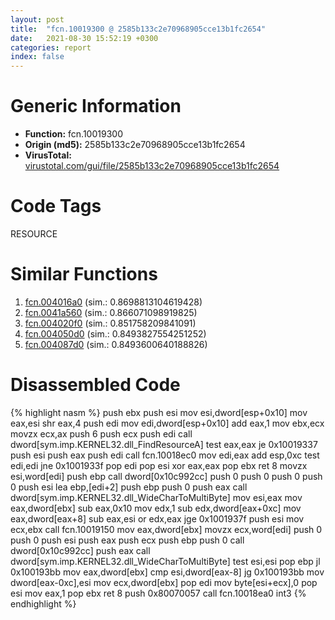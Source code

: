 ```yaml
---
layout: post
title:  "fcn.10019300 @ 2585b133c2e70968905cce13b1fc2654"
date:   2021-08-30 15:52:19 +0300
categories: report
index: false
---
```


# Generic Information
- **Function:** fcn.10019300
- **Origin (md5):** 2585b133c2e70968905cce13b1fc2654
- **VirusTotal:** [virustotal.com/gui/file/2585b133c2e70968905cce13b1fc2654][virustotal_ref]

# Code Tags
<span class="tag" id="RESOURCE">RESOURCE</span>


# Similar Functions

1. [fcn.004016a0][similar_1_ref] (sim.: 0.8698813104619428)
2. [fcn.0041a560][similar_2_ref] (sim.: 0.866071098919825)
3. [fcn.004020f0][similar_3_ref] (sim.: 0.851758209841091)
4. [fcn.004050d0][similar_4_ref] (sim.: 0.8493827554251252)
5. [fcn.004087d0][similar_5_ref] (sim.: 0.8493600640188826)


# Disassembled Code

{% highlight nasm %}
push ebx
push esi
mov esi,dword[esp+0x10]
mov eax,esi
shr eax,4
push edi
mov edi,dword[esp+0x10]
add eax,1
mov ebx,ecx
movzx ecx,ax
push 6
push ecx
push edi
call dword[sym.imp.KERNEL32.dll_FindResourceA]
test eax,eax
je 0x10019337
push esi
push eax
push edi
call fcn.10018ec0
mov edi,eax
add esp,0xc
test edi,edi
jne 0x1001933f
pop edi
pop esi
xor eax,eax
pop ebx
ret 8
movzx esi,word[edi]
push ebp
call dword[0x10c992cc]
push 0
push 0
push 0
push 0
push esi
lea ebp,[edi+2]
push ebp
push 0
push eax
call dword[sym.imp.KERNEL32.dll_WideCharToMultiByte]
mov esi,eax
mov eax,dword[ebx]
sub eax,0x10
mov edx,1
sub edx,dword[eax+0xc]
mov eax,dword[eax+8]
sub eax,esi
or edx,eax
jge 0x1001937f
push esi
mov ecx,ebx
call fcn.10019150
mov eax,dword[ebx]
movzx ecx,word[edi]
push 0
push 0
push esi
push eax
push ecx
push ebp
push 0
call dword[0x10c992cc]
push eax
call dword[sym.imp.KERNEL32.dll_WideCharToMultiByte]
test esi,esi
pop ebp
jl 0x100193bb
mov eax,dword[ebx]
cmp esi,dword[eax-8]
jg 0x100193bb
mov dword[eax-0xc],esi
mov ecx,dword[ebx]
pop edi
mov byte[esi+ecx],0
pop esi
mov eax,1
pop ebx
ret 8
push 0x80070057
call fcn.10018ea0
int3 
{% endhighlight %}


[similar_1_ref]: /report/fcn.004016a0@7b00dd8f2abf54a73bfb09681334ff78
[similar_2_ref]: /report/fcn.0041a560@be7fba7cc724acf4ae2900d99e0fc9c3
[similar_3_ref]: /report/fcn.004020f0@2d591d102f09b733d7d0e893e5642beb
[similar_4_ref]: /report/fcn.004050d0@fac4f0be03ac37bd8be7ef737cdcee10
[similar_5_ref]: /report/fcn.004087d0@a1c6b07868a0eea8f4ee5a872aa71909
[virustotal_ref]: https://www.virustotal.com/gui/file/2585b133c2e70968905cce13b1fc2654